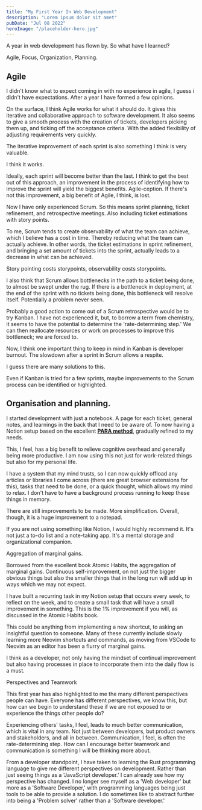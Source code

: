 ```yaml
---
title: "My First Year In Web Development"
description: "Lorem ipsum dolor sit amet"
pubDate: "Jul 08 2022"
heroImage: "/placeholder-hero.jpg"
---
```


A year in web development has flown by. So what have I learned?

<span class="text-yellow-500 font-bold italic" >
Agile, Focus, Organization, Planning.
</span>

## Agile

I didn't know what to expect coming in with no experience in agile, I guess i didn't have expectations. After a year I have formed a <span class="font-bold text-orange-400 italic">few opinions</span>.

On the surface, I think Agile works for what it should do. It gives this iterative and collaborative approach to software development. It also seems to give a smooth process with the creation of tickets, developers picking them up, and ticking off the acceptance criteria. With the added flexibility of adjusting requirements very quickly.

The iterative improvement of each sprint is also something I think is very valuable.

<span class="font-bold text-green-400">I think it works.</span>

Ideally, each sprint will become better than the last. I think to get the best out of this approach, an improvement in the process of identifying how to improve the sprint will yield the biggest benefits. <span class="font-bold text-blue-400">Agile-ception.</span> If there's not this improvement, a big benefit of Agile, I think, is lost.

Now I have only experienced Scrum. So this means sprint planning, ticket refinement, and retrospective meetings. Also including ticket estimations with story points.

To me, Scrum tends to create <span class="font-bold text-orange-400">observability</span> of what the team can achieve, which I believe has a cost in time. Thereby reducing what the team can actually achieve. In other words, the ticket estimations in sprint refinement, and bringing a set amount of tickets into the sprint, actually leads to a decrease in what can be achieved.

<span class="font-bold text-yellow-400 italic">
Story pointing costs storypoints, observability costs storypoints.
</span>

I also think that Scrum allows <span class="font-bold text-orange-500">bottlenecks</span> in the path to a ticket being done, to almost be swept under the rug. If there is a bottleneck in deployment, at the end of the sprint with no tickets being done, this bottleneck will resolve itself. Potentially a problem never seen.

Probably a good action to come out of a Scrum retrospective would be to <span class="font-bold text-green-500">try Kanban.</span> I have not experienced it, but, to borrow a term from chemistry, it seems to have the potential to determine the 'rate-determining step.' We can then reallocate resources or work on processes to improve this bottleneck; we are forced to.

Now, I think one important thing to keep in mind in Kanban is developer burnout. The slowdown after a sprint in Scrum allows a respite.

I guess there are many solutions to this.

Even if Kanban is tried for a few sprints, maybe improvements to the Scrum process can be identified or highlighted.

## Organisation and planning.

I started development with just a notebook. A page for each ticket, general notes, and learnings in the back that I need to be aware of. To now having a <span class="font-bold text-blue-500">Notion</span> setup based on the excellent **[PARA method](https://fortelabs.com/blog/para/)**, gradually refined to my needs.

This, I feel, has a big benefit to relieve cognitive overhead and generally being more productive. I am now using this not just for work-related things but also for my personal life.

I have a system that my mind trusts, so I can now quickly offload any articles or libraries I come across (there are great browser extensions for this), tasks that need to be done, or a quick thought, which allows my mind to relax. I don't have to have a background process running to keep these things in memory.

There are still improvements to be made. More simplification. Overall, though, it is a huge improvement to a notepad.

If you are not using something like Notion, I would highly recommend it. It's not just a to-do list and a note-taking app. It's a mental storage and organizational companion.

Aggregation of marginal gains.

Borrowed from the excellent book Atomic Habits, the aggregation of marginal gains. Continuous self-improvement, on not just the bigger obvious things but also the smaller things that in the long run will add up in ways which we may not expect.

I have built a recurring task in my Notion setup that occurs every week, to reflect on the week, and to create a small task that will have a small improvement in something. This is the 1% improvement if you will, as discussed in the Atomic Habits book.

This could be anything from implementing a new shortcut, to asking an insightful question to someone. Many of these currently include slowly learning more Neovim shortcuts and commands, as moving from VSCode to Neovim as an editor has been a flurry of marginal gains.

I think as a developer, not only having the mindset of continual improvement but also having processes in place to incorporate them into the daily flow is a must.

Perspectives and Teamwork

This first year has also highlighted to me the many different perspectives people can have. Everyone has different perspectives, we know this, but how can we begin to understand these if we are not exposed to or experience the things other people do?

Experiencing others' tasks, I feel, leads to much better communication, which is vital in any team. Not just between developers, but product owners and stakeholders, and all in between. Communication, I feel, is often the rate-determining step. How can I encourage better teamwork and communication is something I will be thinking more about.

From a developer standpoint, I have taken to learning the Rust programming language to give me different perspectives on development. Rather than just seeing things as a 'JavaScript developer.' I can already see how my perspective has changed. I no longer see myself as a 'Web developer' but more as a 'Software Developer,' with programming languages being just tools to be able to provide a solution. I do sometimes like to abstract further into being a 'Problem solver' rather than a 'Software developer.'
